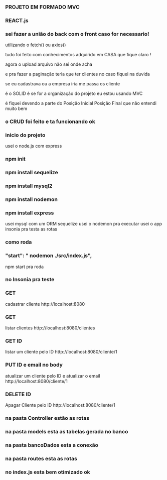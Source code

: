 ### PROJETO EM FORMADO MVC

### REACT.js
   
### sei fazer a união do back com o front  caso for necessario!

utilizando o  fetch() ou axios()  



tudo foi feito com conhecimentos adquirido em CASA que fique claro !

agora o upload arquivo não sei onde acha 

e  pra  fazer a paginação teria que ter clientes no caso  fiquei na duvida

se eu cadastrava  ou a empresa iria me passa os cliente 

é o SOLID  é  se for a organização do projeto  eu estou usando MVC

é fiquei devendo a parte do Posição Inicial Posição Final que não entendi muito bem 

### o CRUD foi feito e ta funcionando  ok

 ### inicio do projeto  
 usei o node.js  com express
 ### npm init
 ### npm install sequelize
 ### npm install mysql2
 ### npm install nodemon
 ### npm install express
  
 usei mysql com um ORM sequelize
 usei o nodemon pra executar
 usei o app insonia pra testa as rotas 
 ### como roda
 
 ### "start": " nodemon ./src/index.js",
 npm start pra roda

### no Insonia pra teste 

### GET
cadastrar cliente
 http://localhost:8080

### GET

listar clientes
http://localhost:8080/clientes

### GET ID

listar um cliente pelo ID
http://localhost:8080/cliente/1

### PUT ID e email no body

atualizar um cliente  pelo ID e atualizar o email
http://localhost:8080/cliente/1

### DELETE ID

Apagar Cliente pelo ID
http://localhost:8080/cliente/1


### na pasta Controller  estão as rotas
### na pasta models esta as tabelas gerada no banco
### na pasta bancoDados esta  a conexão
### na pasta routes esta  as rotas

### no index.js  esta  bem  otimizado  ok   












 
 



